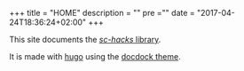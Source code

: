 +++
title = "HOME"
description = ""
pre ="<i class='fa fa-bicycle'></i>"
date = "2017-04-24T18:36:24+02:00"
+++


This site documents the [_sc-hacks_ library](https://github.com/iani/sc-hacks).

It is made with [hugo](https://gohugo.io/) using the [docdock theme](https://docdock.netlify.com/).
